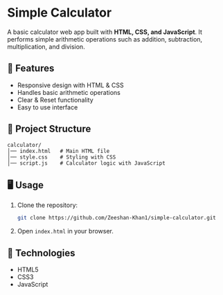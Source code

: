 # Simple Calculator

A basic calculator web app built with **HTML, CSS, and JavaScript**.
It performs simple arithmetic operations such as addition, subtraction, multiplication, and division.

## 🚀 Features

* Responsive design with HTML & CSS
* Handles basic arithmetic operations
* Clear & Reset functionality
* Easy to use interface

## 📂 Project Structure

```
calculator/
│── index.html   # Main HTML file
│── style.css    # Styling with CSS
│── script.js    # Calculator logic with JavaScript
```

## 🖥️ Usage

1. Clone the repository:

   ```bash
   git clone https://github.com/Zeeshan-Khan1/simple-calculator.git
   ```
2. Open `index.html` in your browser.

## 🔧 Technologies

* HTML5
* CSS3
* JavaScript
